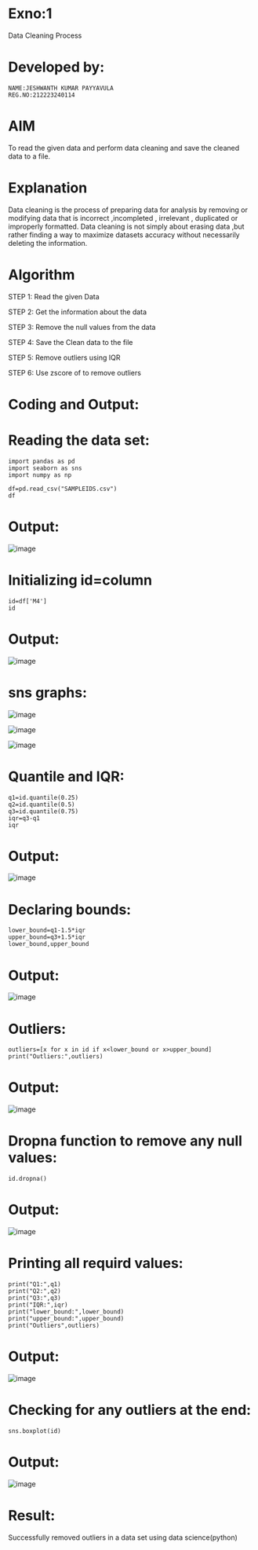 # Exno:1
Data Cleaning Process
# Developed by:
```
NAME:JESHWANTH KUMAR PAYYAVULA
REG.NO:212223240114
```
# AIM
To read the given data and perform data cleaning and save the cleaned data to a file.

# Explanation
Data cleaning is the process of preparing data for analysis by removing or modifying data that is incorrect ,incompleted , irrelevant , duplicated or improperly formatted. Data cleaning is not simply about erasing data ,but rather finding a way to maximize datasets accuracy without necessarily deleting the information.

# Algorithm
STEP 1: Read the given Data

STEP 2: Get the information about the data

STEP 3: Remove the null values from the data

STEP 4: Save the Clean data to the file

STEP 5: Remove outliers using IQR

STEP 6: Use zscore of to remove outliers

# Coding and Output:
# Reading the data set:
```
import pandas as pd
import seaborn as sns
import numpy as np

df=pd.read_csv("SAMPLEIDS.csv")
df
```
# Output:
![image](https://github.com/user-attachments/assets/5308aff5-e890-4ea3-802c-4d15603dc1a0)

# Initializing id=column
```
id=df['M4']
id
```
# Output:
![image](https://github.com/user-attachments/assets/2c6bbcca-5238-43e9-8142-8ddc68f4c770)

# sns graphs:
![image](https://github.com/user-attachments/assets/b7ae0e2b-9810-4652-af2c-30343abb8ef2)


![image](https://github.com/user-attachments/assets/e5126eef-5f24-4836-bc0e-6bbcafca9965)


![image](https://github.com/user-attachments/assets/893c0331-1acf-4be1-a5ae-3f40dad53adb)

# Quantile and IQR:
```
q1=id.quantile(0.25)
q2=id.quantile(0.5)
q3=id.quantile(0.75)
iqr=q3-q1
iqr
```
# Output:
![image](https://github.com/user-attachments/assets/7c1e35ad-f666-4df7-91a6-d6a2cde875c5)

# Declaring bounds:
```
lower_bound=q1-1.5*iqr
upper_bound=q3+1.5*iqr
lower_bound,upper_bound
```
# Output:
![image](https://github.com/user-attachments/assets/3bb1dd1a-fbbd-4718-a867-6d383b9555c6)

# Outliers:
```
outliers=[x for x in id if x<lower_bound or x>upper_bound]
print("Outliers:",outliers)
```

# Output:
![image](https://github.com/user-attachments/assets/52e1be41-f011-4f0e-93b0-38514d68a02d)

# Dropna function to remove any null values:
```
id.dropna()
```
# Output:
![image](https://github.com/user-attachments/assets/9786f80b-feea-45f8-8b83-e95d72d3734e)

# Printing all requird values:
```
print("Q1:",q1)
print("Q2:",q2)
print("Q3:",q3)
print("IQR:",iqr)
print("lower_bound:",lower_bound)
print("upper_bound:",upper_bound)
print("Outliers",outliers)

```
# Output:
![image](https://github.com/user-attachments/assets/fa35b17b-895e-4d68-bf15-c4feabd505e9)

# Checking for any outliers at the end:
```
sns.boxplot(id)
```
# Output:
![image](https://github.com/user-attachments/assets/c13b9b52-baec-450b-bfe8-b83560b47473)



# Result:
Successfully removed outliers in a data set using data science(python)
